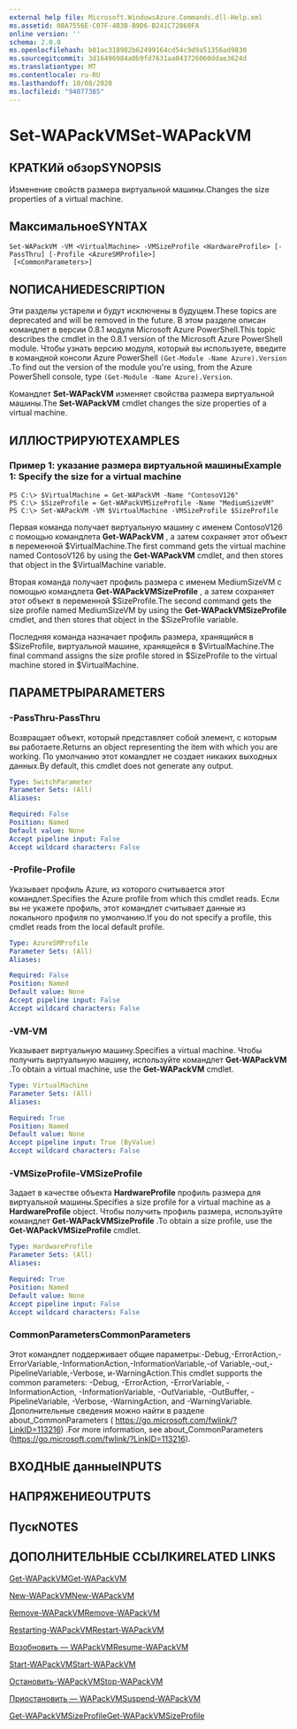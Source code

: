 ```yaml
---
external help file: Microsoft.WindowsAzure.Commands.dll-Help.xml
ms.assetid: 08A7556E-C07F-4B3B-B9D6-B241C72860FA
online version: ''
schema: 2.0.0
ms.openlocfilehash: b01ac318982b62499164cd54c9d9a51356ad9830
ms.sourcegitcommit: 3d16496984a0b9fd7631aa043726060ddae3624d
ms.translationtype: MT
ms.contentlocale: ru-RU
ms.lasthandoff: 10/08/2020
ms.locfileid: "94077385"
---
```

# <span data-ttu-id="8614f-101">Set-WAPackVM</span><span class="sxs-lookup"><span data-stu-id="8614f-101">Set-WAPackVM</span></span>

## <span data-ttu-id="8614f-102">КРАТКИй обзор</span><span class="sxs-lookup"><span data-stu-id="8614f-102">SYNOPSIS</span></span>
<span data-ttu-id="8614f-103">Изменение свойств размера виртуальной машины.</span><span class="sxs-lookup"><span data-stu-id="8614f-103">Changes the size properties of a virtual machine.</span></span>

## <span data-ttu-id="8614f-104">Максимальное</span><span class="sxs-lookup"><span data-stu-id="8614f-104">SYNTAX</span></span>

```
Set-WAPackVM -VM <VirtualMachine> -VMSizeProfile <HardwareProfile> [-PassThru] [-Profile <AzureSMProfile>]
 [<CommonParameters>]
```

## <span data-ttu-id="8614f-105">NОПИСАНИЕ</span><span class="sxs-lookup"><span data-stu-id="8614f-105">DESCRIPTION</span></span>
<span data-ttu-id="8614f-106">Эти разделы устарели и будут исключены в будущем.</span><span class="sxs-lookup"><span data-stu-id="8614f-106">These topics are deprecated and will be removed in the future.</span></span>
<span data-ttu-id="8614f-107">В этом разделе описан командлет в версии 0.8.1 модуля Microsoft Azure PowerShell.</span><span class="sxs-lookup"><span data-stu-id="8614f-107">This topic describes the cmdlet in the 0.8.1 version of the Microsoft Azure PowerShell module.</span></span>
<span data-ttu-id="8614f-108">Чтобы узнать версию модуля, который вы используете, введите в командной консоли Azure PowerShell `(Get-Module -Name Azure).Version` .</span><span class="sxs-lookup"><span data-stu-id="8614f-108">To find out the version of the module you're using, from the Azure PowerShell console, type `(Get-Module -Name Azure).Version`.</span></span>

<span data-ttu-id="8614f-109">Командлет **Set-WAPackVM** изменяет свойства размера виртуальной машины.</span><span class="sxs-lookup"><span data-stu-id="8614f-109">The **Set-WAPackVM** cmdlet changes the size properties of a virtual machine.</span></span>

## <span data-ttu-id="8614f-110">ИЛЛЮСТРИРУЮТ</span><span class="sxs-lookup"><span data-stu-id="8614f-110">EXAMPLES</span></span>

### <span data-ttu-id="8614f-111">Пример 1: указание размера виртуальной машины</span><span class="sxs-lookup"><span data-stu-id="8614f-111">Example 1: Specify the size for a virtual machine</span></span>
```
PS C:\> $VirtualMachine = Get-WAPackVM -Name "ContosoV126"
PS C:\> $SizeProfile = Get-WAPackVMSizeProfile -Name "MediumSizeVM"
PS C:\> Set-WAPackVM -VM $VirtualMachine -VMSizeProfile $SizeProfile
```

<span data-ttu-id="8614f-112">Первая команда получает виртуальную машину с именем ContosoV126 с помощью командлета **Get-WAPackVM** , а затем сохраняет этот объект в переменной $VirtualMachine.</span><span class="sxs-lookup"><span data-stu-id="8614f-112">The first command gets the virtual machine named ContosoV126 by using the **Get-WAPackVM** cmdlet, and then stores that object in the $VirtualMachine variable.</span></span>

<span data-ttu-id="8614f-113">Вторая команда получает профиль размера с именем MediumSizeVM с помощью командлета **Get-WAPackVMSizeProfile** , а затем сохраняет этот объект в переменной $SizeProfile.</span><span class="sxs-lookup"><span data-stu-id="8614f-113">The second command gets the size profile named MediumSizeVM by using the **Get-WAPackVMSizeProfile** cmdlet, and then stores that object in the $SizeProfile variable.</span></span>

<span data-ttu-id="8614f-114">Последняя команда назначает профиль размера, хранящийся в $SizeProfile, виртуальной машине, хранящейся в $VirtualMachine.</span><span class="sxs-lookup"><span data-stu-id="8614f-114">The final command assigns the size profile stored in $SizeProfile to the virtual machine stored in $VirtualMachine.</span></span>

## <span data-ttu-id="8614f-115">ПАРАМЕТРЫ</span><span class="sxs-lookup"><span data-stu-id="8614f-115">PARAMETERS</span></span>

### <span data-ttu-id="8614f-116">-PassThru</span><span class="sxs-lookup"><span data-stu-id="8614f-116">-PassThru</span></span>
<span data-ttu-id="8614f-117">Возвращает объект, который представляет собой элемент, с которым вы работаете.</span><span class="sxs-lookup"><span data-stu-id="8614f-117">Returns an object representing the item with which you are working.</span></span>
<span data-ttu-id="8614f-118">По умолчанию этот командлет не создает никаких выходных данных.</span><span class="sxs-lookup"><span data-stu-id="8614f-118">By default, this cmdlet does not generate any output.</span></span>

```yaml
Type: SwitchParameter
Parameter Sets: (All)
Aliases:

Required: False
Position: Named
Default value: None
Accept pipeline input: False
Accept wildcard characters: False
```

### <span data-ttu-id="8614f-119">-Profile</span><span class="sxs-lookup"><span data-stu-id="8614f-119">-Profile</span></span>
<span data-ttu-id="8614f-120">Указывает профиль Azure, из которого считывается этот командлет.</span><span class="sxs-lookup"><span data-stu-id="8614f-120">Specifies the Azure profile from which this cmdlet reads.</span></span>
<span data-ttu-id="8614f-121">Если вы не укажете профиль, этот командлет считывает данные из локального профиля по умолчанию.</span><span class="sxs-lookup"><span data-stu-id="8614f-121">If you do not specify a profile, this cmdlet reads from the local default profile.</span></span>

```yaml
Type: AzureSMProfile
Parameter Sets: (All)
Aliases:

Required: False
Position: Named
Default value: None
Accept pipeline input: False
Accept wildcard characters: False
```

### <span data-ttu-id="8614f-122">-VM</span><span class="sxs-lookup"><span data-stu-id="8614f-122">-VM</span></span>
<span data-ttu-id="8614f-123">Указывает виртуальную машину.</span><span class="sxs-lookup"><span data-stu-id="8614f-123">Specifies a virtual machine.</span></span>
<span data-ttu-id="8614f-124">Чтобы получить виртуальную машину, используйте командлет **Get-WAPackVM** .</span><span class="sxs-lookup"><span data-stu-id="8614f-124">To obtain a virtual machine, use the **Get-WAPackVM** cmdlet.</span></span>

```yaml
Type: VirtualMachine
Parameter Sets: (All)
Aliases:

Required: True
Position: Named
Default value: None
Accept pipeline input: True (ByValue)
Accept wildcard characters: False
```

### <span data-ttu-id="8614f-125">-VMSizeProfile</span><span class="sxs-lookup"><span data-stu-id="8614f-125">-VMSizeProfile</span></span>
<span data-ttu-id="8614f-126">Задает в качестве объекта **HardwareProfile** профиль размера для виртуальной машины.</span><span class="sxs-lookup"><span data-stu-id="8614f-126">Specifies a size profile for a virtual machine as a **HardwareProfile** object.</span></span>
<span data-ttu-id="8614f-127">Чтобы получить профиль размера, используйте командлет **Get-WAPackVMSizeProfile** .</span><span class="sxs-lookup"><span data-stu-id="8614f-127">To obtain a size profile, use the **Get-WAPackVMSizeProfile** cmdlet.</span></span>

```yaml
Type: HardwareProfile
Parameter Sets: (All)
Aliases:

Required: True
Position: Named
Default value: None
Accept pipeline input: False
Accept wildcard characters: False
```

### <span data-ttu-id="8614f-128">CommonParameters</span><span class="sxs-lookup"><span data-stu-id="8614f-128">CommonParameters</span></span>
<span data-ttu-id="8614f-129">Этот командлет поддерживает общие параметры:-Debug,-ErrorAction,-ErrorVariable,-InformationAction,-InformationVariable,-of Variable,-out,-PipelineVariable,-Verbose, и-WarningAction.</span><span class="sxs-lookup"><span data-stu-id="8614f-129">This cmdlet supports the common parameters: -Debug, -ErrorAction, -ErrorVariable, -InformationAction, -InformationVariable, -OutVariable, -OutBuffer, -PipelineVariable, -Verbose, -WarningAction, and -WarningVariable.</span></span> <span data-ttu-id="8614f-130">Дополнительные сведения можно найти в разделе about_CommonParameters ( https://go.microsoft.com/fwlink/?LinkID=113216) .</span><span class="sxs-lookup"><span data-stu-id="8614f-130">For more information, see about_CommonParameters (https://go.microsoft.com/fwlink/?LinkID=113216).</span></span>

## <span data-ttu-id="8614f-131">ВХОДНЫЕ данные</span><span class="sxs-lookup"><span data-stu-id="8614f-131">INPUTS</span></span>

## <span data-ttu-id="8614f-132">НАПРЯЖЕНИЕ</span><span class="sxs-lookup"><span data-stu-id="8614f-132">OUTPUTS</span></span>

## <span data-ttu-id="8614f-133">Пуск</span><span class="sxs-lookup"><span data-stu-id="8614f-133">NOTES</span></span>

## <span data-ttu-id="8614f-134">ДОПОЛНИТЕЛЬНЫЕ ССЫЛКИ</span><span class="sxs-lookup"><span data-stu-id="8614f-134">RELATED LINKS</span></span>

[<span data-ttu-id="8614f-135">Get-WAPackVM</span><span class="sxs-lookup"><span data-stu-id="8614f-135">Get-WAPackVM</span></span>](./Get-WAPackVM.md)

[<span data-ttu-id="8614f-136">New-WAPackVM</span><span class="sxs-lookup"><span data-stu-id="8614f-136">New-WAPackVM</span></span>](./New-WAPackVM.md)

[<span data-ttu-id="8614f-137">Remove-WAPackVM</span><span class="sxs-lookup"><span data-stu-id="8614f-137">Remove-WAPackVM</span></span>](./Remove-WAPackVM.md)

[<span data-ttu-id="8614f-138">Restarting-WAPackVM</span><span class="sxs-lookup"><span data-stu-id="8614f-138">Restart-WAPackVM</span></span>](./Restart-WAPackVM.md)

[<span data-ttu-id="8614f-139">Возобновить — WAPackVM</span><span class="sxs-lookup"><span data-stu-id="8614f-139">Resume-WAPackVM</span></span>](./Resume-WAPackVM.md)

[<span data-ttu-id="8614f-140">Start-WAPackVM</span><span class="sxs-lookup"><span data-stu-id="8614f-140">Start-WAPackVM</span></span>](./Start-WAPackVM.md)

[<span data-ttu-id="8614f-141">Остановить-WAPackVM</span><span class="sxs-lookup"><span data-stu-id="8614f-141">Stop-WAPackVM</span></span>](./Stop-WAPackVM.md)

[<span data-ttu-id="8614f-142">Приостановить — WAPackVM</span><span class="sxs-lookup"><span data-stu-id="8614f-142">Suspend-WAPackVM</span></span>](./Suspend-WAPackVM.md)

[<span data-ttu-id="8614f-143">Get-WAPackVMSizeProfile</span><span class="sxs-lookup"><span data-stu-id="8614f-143">Get-WAPackVMSizeProfile</span></span>](./Get-WAPackVMSizeProfile.md)


